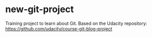 # new-git-project
Training project to learn about Git.
Based on the Udacity repository: https://github.com/udacity/course-git-blog-project
